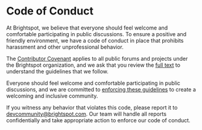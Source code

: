 # Code of Conduct

At Brightspot, we believe that everyone should feel welcome and comfortable participating in public discussions. To ensure a positive and friendly environment, we have a code of conduct in place that prohibits harassment and other unprofessional behavior. 

The [Contributor Covenant](https://www.contributor-covenant.org/) applies to all public forums and projects under the Brightspot organization, and we ask that you review the [full text](https://www.contributor-covenant.org/version/2/0/code_of_conduct/) to understand the guidelines that we follow. 

Everyone should feel welcome and comfortable participating in public discussions, and we are committed to [enforcing these guidelines](https://www.contributor-covenant.org/version/2/0/code_of_conduct/#enforcement) to create a welcoming and inclusive community.

If you witness any behavior that violates this code, please report it to [devcommunity@brightspot.com](mailto:devcommunity@brightspot.com). Our team will handle all reports confidentially and take appropriate action to enforce our code of conduct.
